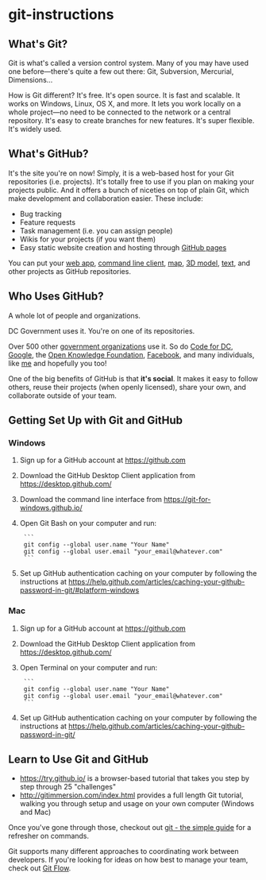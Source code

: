 # git-instructions

## What's Git?

Git is what's called a version control system. Many of you may have used one before—there's quite a few out there: Git, Subversion, Mercurial, Dimensions…

How is Git different? It's free. It's open source. It is fast and scalable. It works on Windows, Linux, OS X, and more. It lets you work locally on a whole project—no need to be connected to the network or a central repository. It's easy to create branches for new features. It's super flexible. It's widely used.

## What's GitHub?

It's the site you're on now! Simply, it is a web-based host for your Git repositories (i.e. projects). It's totally free to use if you plan on making your projects public. And it offers a bunch of niceties on top of plain Git, which make development and collaboration easier. These include:

- Bug tracking
- Feature requests
- Task management (i.e. you can assign people)
- Wikis for your projects (if you want them)
- Easy static website creation and hosting through [GitHub pages](https://pages.github.com/)

You can put your [web app](https://github.com/18F/openFEC-web-app), [command line client](https://github.com/dcgov/dcgov-cli), [map](https://github.com/blog/1528-there-s-a-map-for-that), [3D model](https://github.com/blog/1465-stl-file-viewing), [text](https://github.com/showcases/writing), and other projects as GitHub repositories.

## Who Uses GitHub?

A whole lot of people and organizations.

DC Government uses it. You're on one of its repositories.

Over 500 other [government organizations](https://government.github.com/) use it. So do [Code for DC](https://github.com/codefordc), [Google](https://github.com/google), the [Open Knowledge Foundation](https://github.com/okfn), [Facebook](https://github.com/facebook), and many individuals, like [me](https://github.com/emanuelfeld) and hopefully you too!

One of the big benefits of GitHub is that **it's social**. It makes it easy to follow others, reuse their projects (when openly licensed), share your own, and collaborate outside of your team.

## Getting Set Up with Git and GitHub

### Windows

1. Sign up for a GitHub account at https://github.com
2. Download the GitHub Desktop Client application from https://desktop.github.com/
3. Download the command line interface from https://git-for-windows.github.io/
4. Open Git Bash on your computer and run:
        
        ```
        git config --global user.name "Your Name"
        git config --global user.email "your_email@whatever.com"
        ```
        
5. Set up GitHub authentication caching on your computer by following the instructions at https://help.github.com/articles/caching-your-github-password-in-git/#platform-windows

### Mac

1. Sign up for a GitHub account at https://github.com
2. Download the GitHub Desktop Client application from https://desktop.github.com/
3. Open Terminal on your computer and run:

        ```
        git config --global user.name "Your Name"
        git config --global user.email "your_email@whatever.com"
        ```

4. Set up GitHub authentication caching on your computer by following the instructions at https://help.github.com/articles/caching-your-github-password-in-git/

## Learn to Use Git and GitHub

- https://try.github.io/ is a browser-based tutorial that takes you step by step through 25 "challenges"
- http://gitimmersion.com/index.html provides a full length Git tutorial, walking you through setup and usage on your own computer (Windows and Mac)

Once you've gone through those, checkout out [git - the simple guide](https://rogerdudler.github.io/git-guide/) for a refresher on commands.

Git supports many different approaches to coordinating work between developers. If you're looking for ideas on how best to manage your team, check out [Git Flow](http://nvie.com/posts/a-successful-git-branching-model/).
